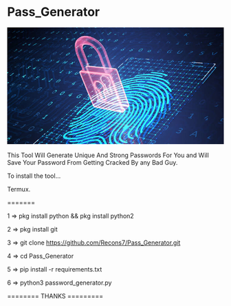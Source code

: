 # Pass_Generator

![](img.png)

This Tool Will Generate Unique And Strong Passwords For You and Will Save Your Password From Getting Cracked By any Bad Guy.

To install the tool...


Termux.

=======

1 => pkg install python && pkg install python2

2 => pkg install git

3 => git clone https://github.com/Recons7/Pass_Generator.git

4 => cd Pass_Generator

5 => pip install -r requirements.txt

6 => python3 password_generator.py


======== THANKS =========

